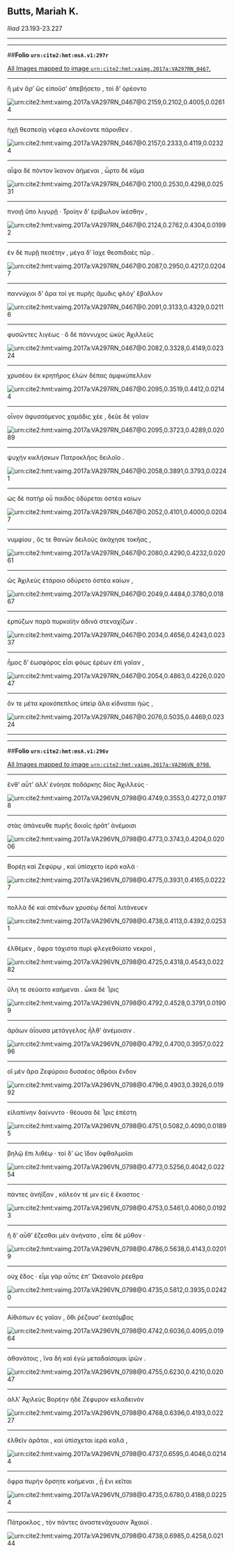 ## Butts, Mariah K.

*Iliad* 23.193-23.227

---

---

##**Folio `urn:cite2:hmt:msA.v1:297r`**



[All Images mapped to image `urn:cite2:hmt:vaimg.2017a:VA297RN_0467`.](http://www.homermultitext.org/ict2/index.html?urn=urn:cite2:hmt:vaimg.2017a:VA297RN_0467@0.2159,0.2102,0.4005,0.02614&urn=urn:cite2:hmt:vaimg.2017a:VA297RN_0467@0.2157,0.2333,0.4119,0.02324&urn=urn:cite2:hmt:vaimg.2017a:VA297RN_0467@0.2100,0.2530,0.4298,0.02531&urn=urn:cite2:hmt:vaimg.2017a:VA297RN_0467@0.2124,0.2762,0.4304,0.01992&urn=urn:cite2:hmt:vaimg.2017a:VA297RN_0467@0.2087,0.2950,0.4217,0.02047&urn=urn:cite2:hmt:vaimg.2017a:VA297RN_0467@0.2091,0.3133,0.4329,0.02116&urn=urn:cite2:hmt:vaimg.2017a:VA297RN_0467@0.2082,0.3328,0.4149,0.02324&urn=urn:cite2:hmt:vaimg.2017a:VA297RN_0467@0.2095,0.3519,0.4412,0.02144&urn=urn:cite2:hmt:vaimg.2017a:VA297RN_0467@0.2095,0.3723,0.4289,0.02089&urn=urn:cite2:hmt:vaimg.2017a:VA297RN_0467@0.2058,0.3891,0.3793,0.02241&urn=urn:cite2:hmt:vaimg.2017a:VA297RN_0467@0.2052,0.4101,0.4000,0.02047&urn=urn:cite2:hmt:vaimg.2017a:VA297RN_0467@0.2080,0.4290,0.4232,0.02061&urn=urn:cite2:hmt:vaimg.2017a:VA297RN_0467@0.2049,0.4484,0.3780,0.01867&urn=urn:cite2:hmt:vaimg.2017a:VA297RN_0467@0.2034,0.4656,0.4243,0.02337&urn=urn:cite2:hmt:vaimg.2017a:VA297RN_0467@0.2054,0.4863,0.4226,0.02047&urn=urn:cite2:hmt:vaimg.2017a:VA297RN_0467@0.2076,0.5035,0.4469,0.02324)

---- 

 ἣ μὲν ἄρʼ ὣς εἰποῦσʼ ἀπεβήσετο , τοὶ δʼ ὀρέοντο

![urn:cite2:hmt:vaimg.2017a:VA297RN_0467@0.2159,0.2102,0.4005,0.02614](http://beta.hpcc.uh.edu/scs/image/500/500/urn:cite2:hmt:vaimg.2017a:VA297RN_0467@0.2159,0.2102,0.4005,0.02614)

---- 

 ἠχῇ θεσπεσίῃ νέφεα κλονέοντε πάροιθεν .

![urn:cite2:hmt:vaimg.2017a:VA297RN_0467@0.2157,0.2333,0.4119,0.02324](http://beta.hpcc.uh.edu/scs/image/500/500/urn:cite2:hmt:vaimg.2017a:VA297RN_0467@0.2157,0.2333,0.4119,0.02324)

---- 

 αἶψα δὲ πόντον ἵκανον ἀήμεναι , ὦρτο δὲ κῦμα

![urn:cite2:hmt:vaimg.2017a:VA297RN_0467@0.2100,0.2530,0.4298,0.02531](http://beta.hpcc.uh.edu/scs/image/500/500/urn:cite2:hmt:vaimg.2017a:VA297RN_0467@0.2100,0.2530,0.4298,0.02531)

---- 

 πνοιῇ ὕπο λιγυρῇ · Τροίην δʼ ἐρίβωλον ἱκέσθην ,

![urn:cite2:hmt:vaimg.2017a:VA297RN_0467@0.2124,0.2762,0.4304,0.01992](http://beta.hpcc.uh.edu/scs/image/500/500/urn:cite2:hmt:vaimg.2017a:VA297RN_0467@0.2124,0.2762,0.4304,0.01992)

---- 

 ἐν δὲ πυρῇ πεσέτην , μέγα δʼ ἴαχε θεσπιδαὲς πῦρ .

![urn:cite2:hmt:vaimg.2017a:VA297RN_0467@0.2087,0.2950,0.4217,0.02047](http://beta.hpcc.uh.edu/scs/image/500/500/urn:cite2:hmt:vaimg.2017a:VA297RN_0467@0.2087,0.2950,0.4217,0.02047)

---- 

 παννύχιοι δʼ ἄρα τοί γε πυρῆς ἄμυδις φλόγʼ ἔβαλλον

![urn:cite2:hmt:vaimg.2017a:VA297RN_0467@0.2091,0.3133,0.4329,0.02116](http://beta.hpcc.uh.edu/scs/image/500/500/urn:cite2:hmt:vaimg.2017a:VA297RN_0467@0.2091,0.3133,0.4329,0.02116)

---- 

 φυσῶντες λιγέως · ὃ δὲ πάννυχος ὠκὺς Ἀχιλλεὺς

![urn:cite2:hmt:vaimg.2017a:VA297RN_0467@0.2082,0.3328,0.4149,0.02324](http://beta.hpcc.uh.edu/scs/image/500/500/urn:cite2:hmt:vaimg.2017a:VA297RN_0467@0.2082,0.3328,0.4149,0.02324)

---- 

 χρυσέου ἐκ κρητῆρος ἑλὼν δέπας ἀμφικύπελλον

![urn:cite2:hmt:vaimg.2017a:VA297RN_0467@0.2095,0.3519,0.4412,0.02144](http://beta.hpcc.uh.edu/scs/image/500/500/urn:cite2:hmt:vaimg.2017a:VA297RN_0467@0.2095,0.3519,0.4412,0.02144)

---- 

 οἶνον ἀφυσσόμενος χαμάδις χέε , δεῦε δὲ γαῖαν

![urn:cite2:hmt:vaimg.2017a:VA297RN_0467@0.2095,0.3723,0.4289,0.02089](http://beta.hpcc.uh.edu/scs/image/500/500/urn:cite2:hmt:vaimg.2017a:VA297RN_0467@0.2095,0.3723,0.4289,0.02089)

---- 

 ψυχὴν κικλήσκων Πατροκλῆος δειλοῖο .

![urn:cite2:hmt:vaimg.2017a:VA297RN_0467@0.2058,0.3891,0.3793,0.02241](http://beta.hpcc.uh.edu/scs/image/500/500/urn:cite2:hmt:vaimg.2017a:VA297RN_0467@0.2058,0.3891,0.3793,0.02241)

---- 

 ὡς δὲ πατὴρ οὗ παιδὸς ὀδύρεται ὀστέα καίων

![urn:cite2:hmt:vaimg.2017a:VA297RN_0467@0.2052,0.4101,0.4000,0.02047](http://beta.hpcc.uh.edu/scs/image/500/500/urn:cite2:hmt:vaimg.2017a:VA297RN_0467@0.2052,0.4101,0.4000,0.02047)

---- 

 νυμφίου , ὅς τε θανὼν δειλοὺς ἀκάχησε τοκῆας ,

![urn:cite2:hmt:vaimg.2017a:VA297RN_0467@0.2080,0.4290,0.4232,0.02061](http://beta.hpcc.uh.edu/scs/image/500/500/urn:cite2:hmt:vaimg.2017a:VA297RN_0467@0.2080,0.4290,0.4232,0.02061)

---- 

 ὣς Ἀχιλεὺς ἑτάροιο ὀδύρετο ὀστέα καίων ,

![urn:cite2:hmt:vaimg.2017a:VA297RN_0467@0.2049,0.4484,0.3780,0.01867](http://beta.hpcc.uh.edu/scs/image/500/500/urn:cite2:hmt:vaimg.2017a:VA297RN_0467@0.2049,0.4484,0.3780,0.01867)

---- 

 ἑρπύζων παρὰ πυρκαϊὴν ἁδινὰ στεναχίζων .

![urn:cite2:hmt:vaimg.2017a:VA297RN_0467@0.2034,0.4656,0.4243,0.02337](http://beta.hpcc.uh.edu/scs/image/500/500/urn:cite2:hmt:vaimg.2017a:VA297RN_0467@0.2034,0.4656,0.4243,0.02337)

---- 

 ἦμος δʼ ἑωσφόρος εἶσι φόως ἐρέων ἐπὶ γαῖαν ,

![urn:cite2:hmt:vaimg.2017a:VA297RN_0467@0.2054,0.4863,0.4226,0.02047](http://beta.hpcc.uh.edu/scs/image/500/500/urn:cite2:hmt:vaimg.2017a:VA297RN_0467@0.2054,0.4863,0.4226,0.02047)

---- 

 ὅν τε μέτα κροκόπεπλος ὑπεὶρ ἅλα κίδναται ἠώς ,

![urn:cite2:hmt:vaimg.2017a:VA297RN_0467@0.2076,0.5035,0.4469,0.02324](http://beta.hpcc.uh.edu/scs/image/500/500/urn:cite2:hmt:vaimg.2017a:VA297RN_0467@0.2076,0.5035,0.4469,0.02324)

---

---

##**Folio `urn:cite2:hmt:msA.v1:296v`**



[All Images mapped to image `urn:cite2:hmt:vaimg.2017a:VA296VN_0798`.](http://www.homermultitext.org/ict2/index.html?urn=urn:cite2:hmt:vaimg.2017a:VA296VN_0798@0.4749,0.3553,0.4272,0.01978&urn=urn:cite2:hmt:vaimg.2017a:VA296VN_0798@0.4773,0.3743,0.4204,0.02006&urn=urn:cite2:hmt:vaimg.2017a:VA296VN_0798@0.4775,0.3931,0.4165,0.02227&urn=urn:cite2:hmt:vaimg.2017a:VA296VN_0798@0.4738,0.4113,0.4392,0.02531&urn=urn:cite2:hmt:vaimg.2017a:VA296VN_0798@0.4725,0.4318,0.4543,0.02282&urn=urn:cite2:hmt:vaimg.2017a:VA296VN_0798@0.4792,0.4528,0.3791,0.01909&urn=urn:cite2:hmt:vaimg.2017a:VA296VN_0798@0.4792,0.4700,0.3957,0.02296&urn=urn:cite2:hmt:vaimg.2017a:VA296VN_0798@0.4796,0.4903,0.3926,0.01992&urn=urn:cite2:hmt:vaimg.2017a:VA296VN_0798@0.4751,0.5082,0.4090,0.01895&urn=urn:cite2:hmt:vaimg.2017a:VA296VN_0798@0.4773,0.5256,0.4042,0.02254&urn=urn:cite2:hmt:vaimg.2017a:VA296VN_0798@0.4753,0.5461,0.4060,0.01923&urn=urn:cite2:hmt:vaimg.2017a:VA296VN_0798@0.4786,0.5638,0.4143,0.02019&urn=urn:cite2:hmt:vaimg.2017a:VA296VN_0798@0.4735,0.5812,0.3935,0.02420&urn=urn:cite2:hmt:vaimg.2017a:VA296VN_0798@0.4742,0.6036,0.4095,0.01964&urn=urn:cite2:hmt:vaimg.2017a:VA296VN_0798@0.4755,0.6230,0.4210,0.02047&urn=urn:cite2:hmt:vaimg.2017a:VA296VN_0798@0.4768,0.6396,0.4193,0.02227&urn=urn:cite2:hmt:vaimg.2017a:VA296VN_0798@0.4737,0.6595,0.4046,0.02144&urn=urn:cite2:hmt:vaimg.2017a:VA296VN_0798@0.4735,0.6780,0.4188,0.02254&urn=urn:cite2:hmt:vaimg.2017a:VA296VN_0798@0.4738,0.6985,0.4258,0.02144)

---- 

 ἔνθʼ αὖτʼ ἀλλʼ ἐνόησε ποδάρκης δῖος Ἀχιλλεύς ·

![urn:cite2:hmt:vaimg.2017a:VA296VN_0798@0.4749,0.3553,0.4272,0.01978](http://beta.hpcc.uh.edu/scs/image/500/500/urn:cite2:hmt:vaimg.2017a:VA296VN_0798@0.4749,0.3553,0.4272,0.01978)

---- 

 στὰς ἀπάνευθε πυρῆς δοιοῖς ἠρᾶτʼ ἀνέμοισι

![urn:cite2:hmt:vaimg.2017a:VA296VN_0798@0.4773,0.3743,0.4204,0.02006](http://beta.hpcc.uh.edu/scs/image/500/500/urn:cite2:hmt:vaimg.2017a:VA296VN_0798@0.4773,0.3743,0.4204,0.02006)

---- 

 Βορέῃ καὶ Ζεφύρῳ , καὶ ὑπίσχετο ἱερὰ καλά ·

![urn:cite2:hmt:vaimg.2017a:VA296VN_0798@0.4775,0.3931,0.4165,0.02227](http://beta.hpcc.uh.edu/scs/image/500/500/urn:cite2:hmt:vaimg.2017a:VA296VN_0798@0.4775,0.3931,0.4165,0.02227)

---- 

 πολλὰ δὲ καὶ σπένδων χρυσέῳ δέπαϊ λιτάνευεν

![urn:cite2:hmt:vaimg.2017a:VA296VN_0798@0.4738,0.4113,0.4392,0.02531](http://beta.hpcc.uh.edu/scs/image/500/500/urn:cite2:hmt:vaimg.2017a:VA296VN_0798@0.4738,0.4113,0.4392,0.02531)

---- 

 ἐλθέμεν , ὄφρα τάχιστα πυρὶ φλεγεθοίατο νεκροί ,

![urn:cite2:hmt:vaimg.2017a:VA296VN_0798@0.4725,0.4318,0.4543,0.02282](http://beta.hpcc.uh.edu/scs/image/500/500/urn:cite2:hmt:vaimg.2017a:VA296VN_0798@0.4725,0.4318,0.4543,0.02282)

---- 

 ὕλη τε σεύαιτο καήμεναι . ὦκα δὲ Ἶρις

![urn:cite2:hmt:vaimg.2017a:VA296VN_0798@0.4792,0.4528,0.3791,0.01909](http://beta.hpcc.uh.edu/scs/image/500/500/urn:cite2:hmt:vaimg.2017a:VA296VN_0798@0.4792,0.4528,0.3791,0.01909)

---- 

 ἀράων ἀΐουσα μετάγγελος ἦλθʼ ἀνέμοισιν .

![urn:cite2:hmt:vaimg.2017a:VA296VN_0798@0.4792,0.4700,0.3957,0.02296](http://beta.hpcc.uh.edu/scs/image/500/500/urn:cite2:hmt:vaimg.2017a:VA296VN_0798@0.4792,0.4700,0.3957,0.02296)

---- 

 οἳ μὲν ἄρα Ζεφύροιο δυσαέος ἀθρόοι ἔνδον

![urn:cite2:hmt:vaimg.2017a:VA296VN_0798@0.4796,0.4903,0.3926,0.01992](http://beta.hpcc.uh.edu/scs/image/500/500/urn:cite2:hmt:vaimg.2017a:VA296VN_0798@0.4796,0.4903,0.3926,0.01992)

---- 

 εἰλαπίνην δαίνυντο · θέουσα δὲ Ἶρις ἐπέστη

![urn:cite2:hmt:vaimg.2017a:VA296VN_0798@0.4751,0.5082,0.4090,0.01895](http://beta.hpcc.uh.edu/scs/image/500/500/urn:cite2:hmt:vaimg.2017a:VA296VN_0798@0.4751,0.5082,0.4090,0.01895)

---- 

 βηλῷ ἔπι λιθέῳ · τοὶ δʼ ὡς ἴδον ὀφθαλμοῖσι

![urn:cite2:hmt:vaimg.2017a:VA296VN_0798@0.4773,0.5256,0.4042,0.02254](http://beta.hpcc.uh.edu/scs/image/500/500/urn:cite2:hmt:vaimg.2017a:VA296VN_0798@0.4773,0.5256,0.4042,0.02254)

---- 

 πάντες ἀνήϊξαν , κάλεόν τέ μιν εἰς ἓ ἕκαστος ·

![urn:cite2:hmt:vaimg.2017a:VA296VN_0798@0.4753,0.5461,0.4060,0.01923](http://beta.hpcc.uh.edu/scs/image/500/500/urn:cite2:hmt:vaimg.2017a:VA296VN_0798@0.4753,0.5461,0.4060,0.01923)

---- 

 ἣ δʼ αὖθʼ ἕζεσθαι μὲν ἀνήνατο , εἶπε δὲ μῦθον ·

![urn:cite2:hmt:vaimg.2017a:VA296VN_0798@0.4786,0.5638,0.4143,0.02019](http://beta.hpcc.uh.edu/scs/image/500/500/urn:cite2:hmt:vaimg.2017a:VA296VN_0798@0.4786,0.5638,0.4143,0.02019)

---- 

 οὐχ ἕδος · εἶμι γὰρ αὖτις ἐπʼ Ὠκεανοῖο ῥέεθρα

![urn:cite2:hmt:vaimg.2017a:VA296VN_0798@0.4735,0.5812,0.3935,0.02420](http://beta.hpcc.uh.edu/scs/image/500/500/urn:cite2:hmt:vaimg.2017a:VA296VN_0798@0.4735,0.5812,0.3935,0.02420)

---- 

 Αἰθιόπων ἐς γαῖαν , ὅθι ῥέζουσʼ ἑκατόμβας

![urn:cite2:hmt:vaimg.2017a:VA296VN_0798@0.4742,0.6036,0.4095,0.01964](http://beta.hpcc.uh.edu/scs/image/500/500/urn:cite2:hmt:vaimg.2017a:VA296VN_0798@0.4742,0.6036,0.4095,0.01964)

---- 

 ἀθανάτοις , ἵνα δὴ καὶ ἐγὼ μεταδαίσομαι ἱρῶν .

![urn:cite2:hmt:vaimg.2017a:VA296VN_0798@0.4755,0.6230,0.4210,0.02047](http://beta.hpcc.uh.edu/scs/image/500/500/urn:cite2:hmt:vaimg.2017a:VA296VN_0798@0.4755,0.6230,0.4210,0.02047)

---- 

 ἀλλʼ Ἀχιλεὺς Βορέην ἠδὲ Ζέφυρον κελαδεινὸν

![urn:cite2:hmt:vaimg.2017a:VA296VN_0798@0.4768,0.6396,0.4193,0.02227](http://beta.hpcc.uh.edu/scs/image/500/500/urn:cite2:hmt:vaimg.2017a:VA296VN_0798@0.4768,0.6396,0.4193,0.02227)

---- 

 ἐλθεῖν ἀρᾶται , καὶ ὑπίσχεται ἱερὰ καλά ,

![urn:cite2:hmt:vaimg.2017a:VA296VN_0798@0.4737,0.6595,0.4046,0.02144](http://beta.hpcc.uh.edu/scs/image/500/500/urn:cite2:hmt:vaimg.2017a:VA296VN_0798@0.4737,0.6595,0.4046,0.02144)

---- 

 ὄφρα πυρὴν ὄρσητε καήμεναι , ᾗ ἔνι κεῖται

![urn:cite2:hmt:vaimg.2017a:VA296VN_0798@0.4735,0.6780,0.4188,0.02254](http://beta.hpcc.uh.edu/scs/image/500/500/urn:cite2:hmt:vaimg.2017a:VA296VN_0798@0.4735,0.6780,0.4188,0.02254)

---- 

 Πάτροκλος , τὸν πάντες ἀναστενάχουσιν Ἀχαιοί .

![urn:cite2:hmt:vaimg.2017a:VA296VN_0798@0.4738,0.6985,0.4258,0.02144](http://beta.hpcc.uh.edu/scs/image/500/500/urn:cite2:hmt:vaimg.2017a:VA296VN_0798@0.4738,0.6985,0.4258,0.02144)